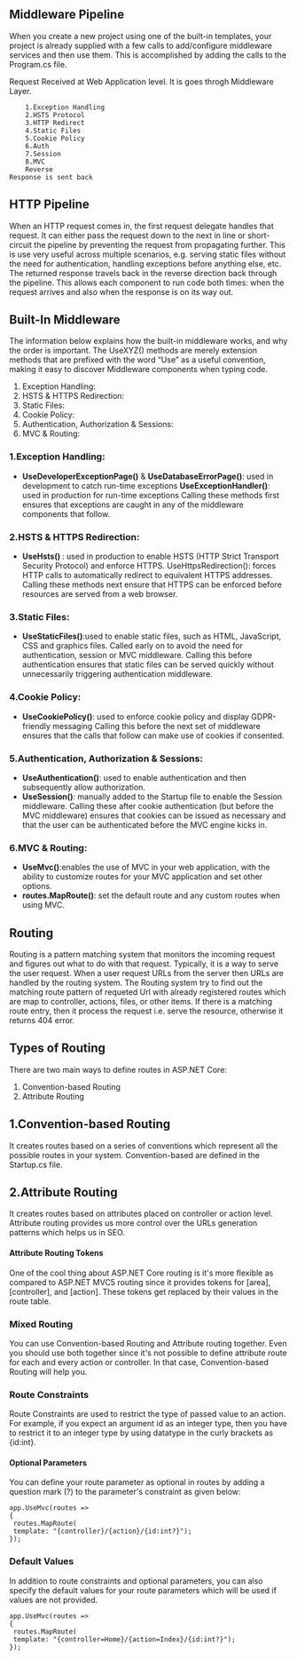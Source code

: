 
## Middleware Pipeline

When you create a new project using one of the built-in templates, your project is already supplied with a few calls to add/configure middleware services and then use them. This is accomplished by adding the calls to the Program.cs file.

Request Received at Web Application level. 
It is  goes throgh Middleware Layer.

```
	1.Exception Handling
	2.HSTS Protocol
	3.HTTP Redirect
	4.Static Files
	5.Cookie Policy
	6.Auth
	7.Session
	8.MVC
	Reverse
Response is sent back 

```

## HTTP Pipeline

When an HTTP request comes in, the first request delegate handles that request. It can either pass the request down to the next in line or short-circuit the pipeline by preventing the request from propagating further. This is use very useful across multiple scenarios, e.g. serving static files without the need for authentication, handling exceptions before anything else, etc.
The returned response travels back in the reverse direction back through the pipeline. This allows each component to run code both times: when the request arrives and also when the response is on its way out.


## Built-In Middleware

The information below explains how the built-in middleware works, and why the order is important. 
The UseXYZ() methods are merely extension methods that are prefixed with the word “Use” as a useful convention, 
making it easy to discover Middleware components when typing code. 
 
1. Exception Handling:
2. HSTS & HTTPS Redirection:
3. Static Files:
4. Cookie Policy:
5. Authentication, Authorization & Sessions:
6. MVC & Routing:

### 1.Exception Handling:

- <b>UseDeveloperExceptionPage()</b> & <b>UseDatabaseErrorPage()</b>: used in development to catch run-time exceptions
<b>UseExceptionHandler()</b>: used in production for run-time exceptions
Calling these methods first ensures that exceptions are caught in any of the middleware components that follow. 

### 2.HSTS & HTTPS Redirection:

- <b>UseHsts() </b>: used in production to enable HSTS (HTTP Strict Transport Security Protocol) and enforce HTTPS.
UseHttpsRedirection(): forces HTTP calls to automatically redirect to equivalent HTTPS addresses.
Calling these methods next ensure that HTTPS can be enforced before resources are served from a web browser.

### 3.Static Files:
- <b>UseStaticFiles()</b>:used to enable static files, such as HTML, JavaScript, CSS and graphics files. 
			  	Called early on to avoid the need for authentication, session or MVC middleware.
Calling this before authentication ensures that static files can be served quickly without unnecessarily triggering authentication middleware. 

### 4.Cookie Policy:

- <b>UseCookiePolicy()</b>: used to enforce cookie policy and display GDPR-friendly messaging
Calling this before the next set of middleware ensures that the calls that follow can make use of cookies if consented. 


### 5.Authentication, Authorization & Sessions:

- <b>UseAuthentication()</b>: used to enable authentication and then subsequently allow authorization.
- <b>UseSession()</b>: manually added to the Startup file to enable the Session middleware.
Calling these after cookie authentication (but before the MVC middleware) ensures that cookies can be issued as necessary and 
that the user can be authenticated before the MVC engine kicks in. 

### 6.MVC & Routing:
- <b>UseMvc()</b>:enables the use of MVC in your web application, with the ability to customize routes for your MVC application 
		and set other options.
- <b>routes.MapRoute()</b>: 
	set the default route and any custom routes when using MVC.

## Routing

Routing is a pattern matching system that monitors the incoming request and figures out what to do with that request.
Typically, it is a way to serve the user request.
When a user request URLs from the server then URLs are handled by the routing system. 
The Routing system try to find out the matching route pattern of requeted Url with already registered routes which are map to controller, actions, files, or other items.
If there is a matching route entry, then it process the request i.e. serve the resource, otherwise it returns 404 error.

## Types of Routing

There are two main ways to define routes in ASP.NET Core:
1. Convention-based Routing
2. Attribute Routing

## 1.Convention-based Routing
It creates routes based on a series of conventions which represent all the possible routes in your system.
Convention-based are defined in the Startup.cs file.

## 2.Attribute Routing
It creates routes based on attributes placed on controller or action level. 
Attribute routing provides us more control over the URLs generation patterns which helps us in SEO.

#### Attribute Routing Tokens
One of the cool thing about ASP.NET Core routing is it's more flexible as compared to ASP.NET MVC5 routing 
since it provides tokens for [area], [controller], and [action]. These tokens get replaced by their values in the route table.

### Mixed Routing
You can use Convention-based Routing and Attribute routing together. Even you should use both together
since it's not possible to define attribute route for each and every action or controller. 
In that case, Convention-based Routing will help you.

### Route Constraints
Route Constraints are used to restrict the type of passed value to an action.
For example, if you expect an argument id as an integer type, 
then you have to restrict it to an integer type by using datatype in the curly brackets as {id:int}.

#### Optional Parameters
You can define your route parameter as optional in routes by adding a question mark (?) to the parameter's constraint as given below:

```
app.UseMvc(routes =>
{
 routes.MapRoute(
 template: "{controller}/{action}/{id:int?}");
});
```

### Default Values
In addition to route constraints and optional parameters, 
you can also specify the default values for your route parameters 
which will be used if values are not provided.

```
app.UseMvc(routes =>
{
 routes.MapRoute(
 template: "{controller=Home}/{action=Index}/{id:int?}");
});
```
